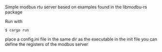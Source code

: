 Simple modbus rtu server based on examples found in the libmodbu-rs package

Run with

    $ cargo run

place a config.ini file in the same dir as the executable in the init file you can define the registers of the modbus server